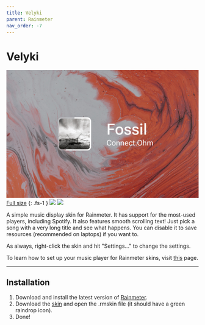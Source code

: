 ```yaml
---
title: Velyki
parent: Rainmeter
nav_order: -7
---
```


# Velyki

![](header_1500px.jpg)
[Full size](header.jpg)
{: .fs-1 }
![](https://img.shields.io/github/downloads/adriaanjelle/Sienna-2.0/total?style=for-the-badge&labelColor=d6948e&color=d6948e) [![](https://img.shields.io/badge/DeviantArt-FFFFFF?style=for-the-badge&logo=deviantart&logoColor=FFFFFF&color=05CC47)](https://www.deviantart.com/adriaanjelle/art/Sienna-2-0-Updated-2024-06-17-983724087)

A simple music display skin for Rainmeter. It has support for the most-used players, including Spotify. It also features smooth scrolling text! Just pick a song with a very long title and see what happens. You can disable it to save resources (recommended on laptops) if you want to.

As always, right-click the skin and hit "Settings..." to change the settings.

To learn how to set up your music player for Rainmeter skins, visit [this](https://github.com/adriaanjelle/Rainmeter-Music-Player-Guide) page.

----

## Installation

1. Download and install the latest version of [Rainmeter](https://www.rainmeter.net/).  
2. Download the [skin](https://github.com/adriaanjelle/Velyki/releases/latest) and open the .rmskin file (it should have a green raindrop icon).  
3. Done!
